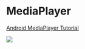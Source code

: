 # MediaPlayer

<a href="https://www.11zon.com/android/android_mediaplayer.php">Android MediaPlayer Tutorial</a>

<img src="https://www.11zon.com/images/android/mediaplayer/11zon_mediaplayer1.png"/>

